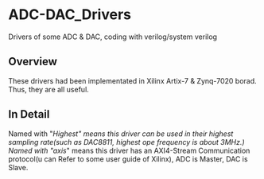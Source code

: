 # ADC-DAC_Drivers
Drivers of some ADC &amp; DAC, coding with verilog/system verilog
## Overview
These drivers had been implementated in Xilinx Artix-7 & Zynq-7020 borad. Thus, they are all useful.
## In Detail
Named with "_Highest" means this driver can be used in their highest sampling rate(such as DAC8811, highest ope frequency is about 3MHz.)
Named with "axis_" means this driver has an AXI4-Stream Communication protocol(u can Refer to some user guide of Xilinx), ADC is Master, DAC is Slave.
